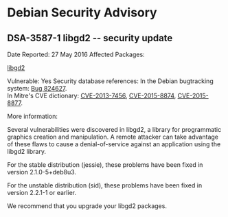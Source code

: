 
Debian Security Advisory
========================


DSA-3587-1 libgd2 -- security update
------------------------------------



Date Reported:
27 May 2016
Affected Packages:

[libgd2](https://packages.debian.org/src:libgd2)

Vulnerable:
Yes
Security database references:
In the Debian bugtracking system: [Bug 824627](https://bugs.debian.org/cgi-bin/bugreport.cgi?bug=824627).  
In Mitre's CVE dictionary: [CVE-2013-7456](https://security-tracker.debian.org/tracker/CVE-2013-7456), [CVE-2015-8874](https://security-tracker.debian.org/tracker/CVE-2015-8874), [CVE-2015-8877](https://security-tracker.debian.org/tracker/CVE-2015-8877).  

More information:

Several vulnerabilities were discovered in libgd2, a library for
programmatic graphics creation and manipulation. A remote attacker can
take advantage of these flaws to cause a denial-of-service against an
application using the libgd2 library.


For the stable distribution (jessie), these problems have been fixed in
version 2.1.0-5+deb8u3.


For the unstable distribution (sid), these problems have been fixed in
version 2.2.1-1 or earlier.


We recommend that you upgrade your libgd2 packages.





